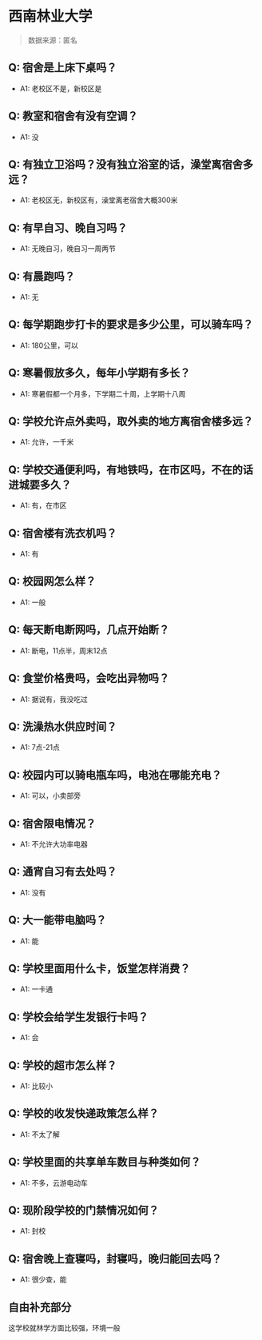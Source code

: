 # 西南林业大学

> 数据来源：匿名

## Q: 宿舍是上床下桌吗？

- A1: 老校区不是，新校区是

## Q: 教室和宿舍有没有空调？

- A1: 没

## Q: 有独立卫浴吗？没有独立浴室的话，澡堂离宿舍多远？

- A1: 老校区无，新校区有，澡堂离老宿舍大概300米

## Q: 有早自习、晚自习吗？

- A1: 无晚自习，晚自习一周两节

## Q: 有晨跑吗？

- A1: 无

## Q: 每学期跑步打卡的要求是多少公里，可以骑车吗？

- A1: 180公里，可以

## Q: 寒暑假放多久，每年小学期有多长？

- A1: 寒暑假都一个月多，下学期二十周，上学期十八周

## Q: 学校允许点外卖吗，取外卖的地方离宿舍楼多远？

- A1: 允许，一千米

## Q: 学校交通便利吗，有地铁吗，在市区吗，不在的话进城要多久？

- A1: 有，在市区

## Q: 宿舍楼有洗衣机吗？

- A1: 有

## Q: 校园网怎么样？

- A1: 一般

## Q: 每天断电断网吗，几点开始断？

- A1: 断电，11点半，周末12点

## Q: 食堂价格贵吗，会吃出异物吗？

- A1: 据说有，我没吃过

## Q: 洗澡热水供应时间？

- A1: 7点-21点

## Q: 校园内可以骑电瓶车吗，电池在哪能充电？

- A1: 可以，小卖部旁

## Q: 宿舍限电情况？

- A1: 不允许大功率电器

## Q: 通宵自习有去处吗？

- A1: 没有

## Q: 大一能带电脑吗？

- A1: 能

## Q: 学校里面用什么卡，饭堂怎样消费？

- A1: 一卡通

## Q: 学校会给学生发银行卡吗？

- A1: 会

## Q: 学校的超市怎么样？

- A1: 比较小

## Q: 学校的收发快递政策怎么样？

- A1: 不太了解

## Q: 学校里面的共享单车数目与种类如何？

- A1: 不多，云游电动车

## Q: 现阶段学校的门禁情况如何？

- A1: 封校

## Q: 宿舍晚上查寝吗，封寝吗，晚归能回去吗？

- A1: 很少查，能

## 自由补充部分

这学校就林学方面比较强，环境一般
